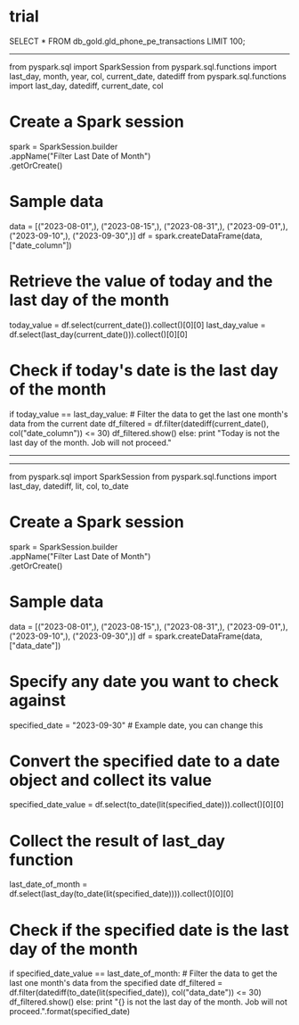 # trial

SELECT * FROM db_gold.gld_phone_pe_transactions LIMIT 100; 

----------------------

from pyspark.sql import SparkSession
from pyspark.sql.functions import last_day, month, year, col, current_date, datediff
from pyspark.sql.functions import last_day, datediff, current_date, col

# Create a Spark session
spark = SparkSession.builder \
    .appName("Filter Last Date of Month") \
    .getOrCreate()

# Sample data
data = [("2023-08-01",), ("2023-08-15",), ("2023-08-31",), ("2023-09-01",), ("2023-09-10",), ("2023-09-30",)]
df = spark.createDataFrame(data, ["date_column"])

# Retrieve the value of today and the last day of the month
today_value = df.select(current_date()).collect()[0][0]
last_day_value = df.select(last_day(current_date())).collect()[0][0]

# Check if today's date is the last day of the month
if today_value == last_day_value:
    # Filter the data to get the last one month's data from the current date
    df_filtered = df.filter(datediff(current_date(), col("date_column")) <= 30)
    df_filtered.show()
else:
    print "Today is not the last day of the month. Job will not proceed."

----------------------------

-----------------------

from pyspark.sql import SparkSession
from pyspark.sql.functions import last_day, datediff, lit, col, to_date

# Create a Spark session
spark = SparkSession.builder \
    .appName("Filter Last Date of Month") \
    .getOrCreate()

# Sample data
data = [("2023-08-01",), ("2023-08-15",), ("2023-08-31",), ("2023-09-01",), ("2023-09-10",), ("2023-09-30",)]
df = spark.createDataFrame(data, ["data_date"])

# Specify any date you want to check against
specified_date = "2023-09-30"  # Example date, you can change this

# Convert the specified date to a date object and collect its value
specified_date_value = df.select(to_date(lit(specified_date))).collect()[0][0]

# Collect the result of last_day function
last_date_of_month = df.select(last_day(to_date(lit(specified_date)))).collect()[0][0]

# Check if the specified date is the last day of the month
if specified_date_value == last_date_of_month:
    # Filter the data to get the last one month's data from the specified date
    df_filtered = df.filter(datediff(to_date(lit(specified_date)), col("data_date")) <= 30)
    df_filtered.show()
else:
    print "{} is not the last day of the month. Job will not proceed.".format(specified_date)
